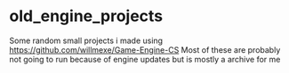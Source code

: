 # old_engine_projects
Some random small projects i made using https://github.com/willmexe/Game-Engine-CS
Most of these are probably not going to run because of engine updates but is mostly a archive for me

